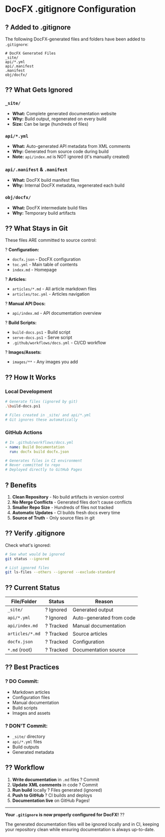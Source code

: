 # DocFX .gitignore Configuration

## ? Added to .gitignore

The following DocFX-generated files and folders have been added to `.gitignore`:

```gitignore
# DocFX Generated Files
_site/
api/*.yml
api/.manifest
.manifest
obj/docfx/
```

## ?? What Gets Ignored

### `_site/` 
- **What:** Complete generated documentation website
- **Why:** Build output, regenerated on every build
- **Size:** Can be large (hundreds of files)

### `api/*.yml`
- **What:** Auto-generated API metadata from XML comments
- **Why:** Generated from source code during build
- **Note:** `api/index.md` is NOT ignored (it's manually created)

### `api/.manifest` & `.manifest`
- **What:** DocFX build manifest files
- **Why:** Internal DocFX metadata, regenerated each build

### `obj/docfx/`
- **What:** DocFX intermediate build files
- **Why:** Temporary build artifacts

## ?? What Stays in Git

These files ARE committed to source control:

? **Configuration:**
- `docfx.json` - DocFX configuration
- `toc.yml` - Main table of contents
- `index.md` - Homepage

? **Articles:**
- `articles/*.md` - All article markdown files
- `articles/toc.yml` - Articles navigation

? **Manual API Docs:**
- `api/index.md` - API documentation overview

? **Build Scripts:**
- `build-docs.ps1` - Build script
- `serve-docs.ps1` - Serve script
- `.github/workflows/docs.yml` - CI/CD workflow

? **Images/Assets:**
- `images/**` - Any images you add

## ?? How It Works

### Local Development
```bash
# Generate files (ignored by git)
.\build-docs.ps1

# Files created in _site/ and api/*.yml
# Git ignores these automatically
```

### GitHub Actions
```yaml
# In .github/workflows/docs.yml
- name: Build Documentation
  run: docfx build docfx.json

# Generates files in CI environment
# Never committed to repo
# Deployed directly to GitHub Pages
```

## ? Benefits

1. **Clean Repository** - No build artifacts in version control
2. **No Merge Conflicts** - Generated files don't cause conflicts
3. **Smaller Repo Size** - Hundreds of files not tracked
4. **Automatic Updates** - CI builds fresh docs every time
5. **Source of Truth** - Only source files in git

## ?? Verify .gitignore

Check what's ignored:
```bash
# See what would be ignored
git status --ignored

# List ignored files
git ls-files --others --ignored --exclude-standard
```

## ?? Current Status

| File/Folder | Status | Reason |
|------------|--------|--------|
| `_site/` | ? Ignored | Generated output |
| `api/*.yml` | ? Ignored | Auto-generated from code |
| `api/index.md` | ? Tracked | Manual documentation |
| `articles/*.md` | ? Tracked | Source articles |
| `docfx.json` | ? Tracked | Configuration |
| `*.md` (root) | ? Tracked | Documentation source |

## ?? Best Practices

### ? DO Commit:
- Markdown articles
- Configuration files
- Manual documentation
- Build scripts
- Images and assets

### ? DON'T Commit:
- `_site/` directory
- `api/*.yml` files
- Build outputs
- Generated metadata

## ?? Workflow

1. **Write documentation** in `.md` files ? Commit
2. **Update XML comments** in code ? Commit
3. **Run build** locally ? Files generated (ignored)
4. **Push to GitHub** ? CI builds and deploys
5. **Documentation live** on GitHub Pages!

---

**Your `.gitignore` is now properly configured for DocFX!** ??

The generated documentation files will be ignored locally and in CI, keeping your repository clean while ensuring documentation is always up-to-date.
